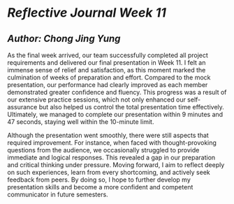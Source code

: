 # *Reflective Journal Week 11*

## *Author: Chong Jing Yung*

As the final week arrived, our team successfully completed all project requirements and delivered our final presentation in Week 11. I felt an immense sense of relief and satisfaction, as this moment marked the culmination of weeks of preparation and effort. Compared to the mock presentation, our performance had clearly improved as each member demonstrated greater confidence and fluency. This progress was a result of our extensive practice sessions, which not only enhanced our self-assurance but also helped us control the total presentation time effectively. Ultimately, we managed to complete our presentation within 9 minutes and 47 seconds, staying well within the 10-minute limit.

Although the presentation went smoothly, there were still aspects that required improvement. For instance, when faced with thought-provoking questions from the audience, we occasionally struggled to provide immediate and logical responses. This revealed a gap in our preparation and critical thinking under pressure. Moving forward, I aim to reflect deeply on such experiences, learn from every shortcoming, and actively seek feedback from peers. By doing so, I hope to further develop my presentation skills and become a more confident and competent communicator in future semesters.
